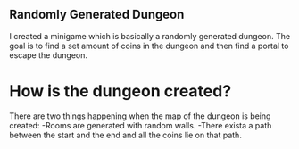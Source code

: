 ## Randomly Generated Dungeon

I created a minigame which is basically a randomly generated dungeon. The goal is to find a set amount of coins in the dungeon and then find a portal to escape the dungeon.

# How is the dungeon created?

There are two things happening when the map of the dungeon is being created:
	-Rooms are generated with random walls.
    -There exista a path between the start and the end and all the coins lie on that path.


